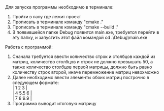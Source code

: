 Для запуска программы необходимо в терминале:
1) Пройти в папу где лежит проект
2) Прописать в терминале команду "cmake ."
3) Прописать в терминале команду "cmake --build ."
4) В появившейся папке Debug появится main.exe, требуется перейти в эту папку, и запустить этот файл командой cd .\Debug\main.exe

Работа с программой:
1) Сначала требуется ввести количество строк и столбцов каждой из матриц, количество столбцов и строк не должно превышать 50,
а также количество столбцов первой матрицы, должно быть равно количеству строк второй, иначе перемножение матриц невохможно
2) Далее необходимо ввести элементы обоих матриц построчно в следующем формате: <br/>
|  1  2   3   |<br/>
|  4  5.5 6   |<br/>
|  7  8   9.9 |<br/>
3) Программа выводит итоговую матрицу
